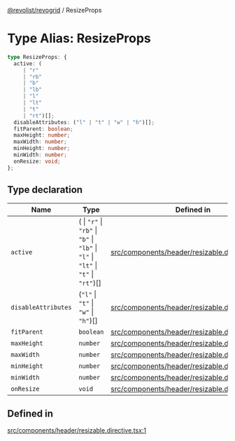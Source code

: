 [@revolist/revogrid](README.md) / ResizeProps

# Type Alias: ResizeProps

```ts
type ResizeProps: {
  active: (
     | "r"
     | "rb"
     | "b"
     | "lb"
     | "l"
     | "lt"
     | "t"
     | "rt")[];
  disableAttributes: ("l" | "t" | "w" | "h")[];
  fitParent: boolean;
  maxHeight: number;
  maxWidth: number;
  minHeight: number;
  minWidth: number;
  onResize: void;
};
```

## Type declaration

| Name | Type | Defined in |
| ------ | ------ | ------ |
| `active` | ( \| `"r"` \| `"rb"` \| `"b"` \| `"lb"` \| `"l"` \| `"lt"` \| `"t"` \| `"rt"`)[] | [src/components/header/resizable.directive.tsx:2](https://github.com/revolist/revogrid/blob/80825bf77a49d260f052f2584a0efe930c2da0d3/src/components/header/resizable.directive.tsx#L2) |
| `disableAttributes` | (`"l"` \| `"t"` \| `"w"` \| `"h"`)[] | [src/components/header/resizable.directive.tsx:7](https://github.com/revolist/revogrid/blob/80825bf77a49d260f052f2584a0efe930c2da0d3/src/components/header/resizable.directive.tsx#L7) |
| `fitParent` | `boolean` | [src/components/header/resizable.directive.tsx:3](https://github.com/revolist/revogrid/blob/80825bf77a49d260f052f2584a0efe930c2da0d3/src/components/header/resizable.directive.tsx#L3) |
| `maxHeight` | `number` | [src/components/header/resizable.directive.tsx:9](https://github.com/revolist/revogrid/blob/80825bf77a49d260f052f2584a0efe930c2da0d3/src/components/header/resizable.directive.tsx#L9) |
| `maxWidth` | `number` | [src/components/header/resizable.directive.tsx:8](https://github.com/revolist/revogrid/blob/80825bf77a49d260f052f2584a0efe930c2da0d3/src/components/header/resizable.directive.tsx#L8) |
| `minHeight` | `number` | [src/components/header/resizable.directive.tsx:5](https://github.com/revolist/revogrid/blob/80825bf77a49d260f052f2584a0efe930c2da0d3/src/components/header/resizable.directive.tsx#L5) |
| `minWidth` | `number` | [src/components/header/resizable.directive.tsx:4](https://github.com/revolist/revogrid/blob/80825bf77a49d260f052f2584a0efe930c2da0d3/src/components/header/resizable.directive.tsx#L4) |
| `onResize` | `void` | [src/components/header/resizable.directive.tsx:11](https://github.com/revolist/revogrid/blob/80825bf77a49d260f052f2584a0efe930c2da0d3/src/components/header/resizable.directive.tsx#L11) |

## Defined in

[src/components/header/resizable.directive.tsx:1](https://github.com/revolist/revogrid/blob/80825bf77a49d260f052f2584a0efe930c2da0d3/src/components/header/resizable.directive.tsx#L1)
